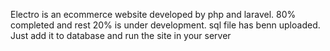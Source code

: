 Electro is an ecommerce website developed by php and laravel. 80% completed and rest  20% is under development. sql file has benn uploaded. Just add it to database and run the site in your server
